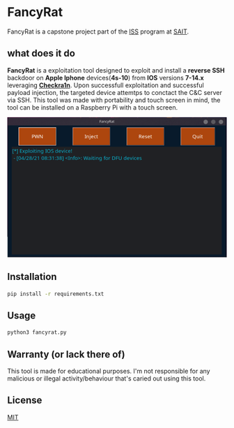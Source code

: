 # FancyRat

FancyRat is a capstone project part of the [ISS](https://www.sait.ca/programs-and-courses/diplomas/information-systems-security) program at [SAIT](https://www.sait.ca/programs-and-courses/diplomas/information-systems-security).

## what does it do

**FancyRat** is a exploitation tool designed to exploit and install a **reverse SSH** backdoor on **Apple Iphone** devices(**4s-10**) from **IOS** versions **7-14.x** leveraging [**Checkra1n**](https://github.com/checkra1n).
Upon successfull exploitation and successful payload injection, the targeted device attemtps to conctact the C&C server via SSH. This tool was made with portability and touch screen in mind, the tool can be installed on a Raspberry Pi with a touch screen.

![plot](./fancyrat.png)


## Installation


```bash
pip install -r requirements.txt
```

## Usage

```bash
python3 fancyrat.py

```

## Warranty (or lack there of)
This tool is made for educational purposes. I'm not responsible for any malicious or illegal activity/behaviour that's caried out using this tool.

## License
[MIT](https://choosealicense.com/licenses/mit/)
